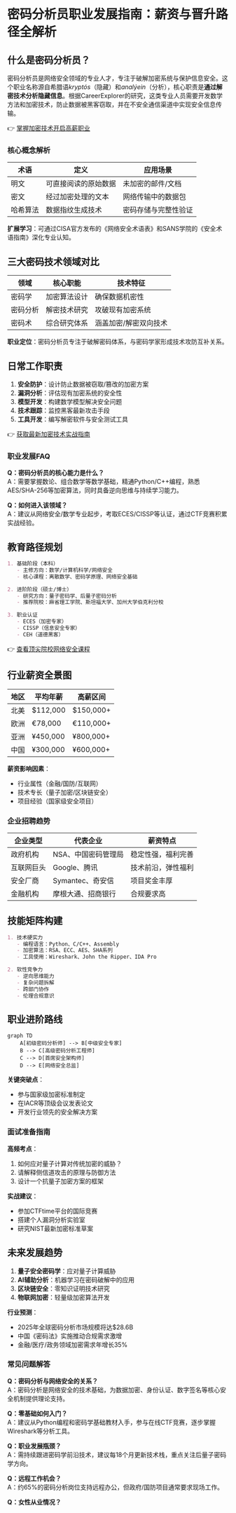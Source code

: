 # 密码分析员职业发展指南：薪资与晋升路径全解析

## 什么是密码分析员？

密码分析员是网络安全领域的专业人才，专注于破解加密系统与保护信息安全。这个职业名称源自希腊语*kryptós*（隐藏）和*analýein*（分析），核心职责是**通过解密技术分析隐藏信息**。根据CareerExplorer的研究，这类专业人员需要开发数学方法和加密技术，防止数据被黑客窃取，并在不安全通信渠道中实现安全信息传输。

👉 [掌握加密技术开启高薪职业](https://bit.ly/okx_welcome)

### 核心概念解析
| 术语 | 定义 | 应用场景 |
|------|------|----------|
| 明文 | 可直接阅读的原始数据 | 未加密的邮件/文档 |
| 密文 | 经过加密处理的文本 | 网络传输中的数据包 |
| 哈希算法 | 数据指纹生成技术 | 密码存储与完整性验证 |

**扩展学习**：可通过CISA官方发布的《网络安全术语表》和SANS学院的《安全术语指南》深化专业认知。

## 三大密码技术领域对比

| 领域 | 核心职能 | 技术特征 |
|------|----------|----------|
| 密码学 | 加密算法设计 | 确保数据机密性 |
| 密码分析 | 解密技术研究 | 攻破现有加密系统 |
| 密码术 | 综合研究体系 | 涵盖加密/解密双向技术 |

**职业定位**：密码分析员专注于破解密码体系，与密码学家形成技术攻防互补关系。

## 日常工作职责
1. **安全防护**：设计防止数据被窃取/篡改的加密方案
2. **漏洞分析**：评估现有加密系统的安全性
3. **模型开发**：构建数学模型解决安全问题
4. **技术跟踪**：监控黑客最新攻击手段
5. **工具开发**：编写解密软件与安全测试工具

👉 [获取最新加密技术实战指南](https://bit.ly/okx_welcome)

### 职业发展FAQ
**Q：密码分析员的核心能力是什么？**  
A：需要掌握数论、组合数学等数学基础，精通Python/C++编程，熟悉AES/SHA-256等加密算法，同时具备逆向思维与持续学习能力。

**Q：如何进入该领域？**  
A：建议从网络安全/数学专业起步，考取ECES/CISSP等认证，通过CTF竞赛积累实战经验。

## 教育路径规划
```markdown
1. 基础阶段（本科）
   - 主修方向：数学/计算机科学/网络安全
   - 核心课程：离散数学、密码学原理、网络安全基础

2. 进阶阶段（硕士/博士）
   - 研究方向：量子密码学、后量子密码分析
   - 推荐院校：麻省理工学院、斯坦福大学、加州大学伯克利分校

3. 职业认证
   - ECES（加密专家）
   - CISSP（信息安全专家）
   - CEH（道德黑客）
```

👉 [查看顶尖院校网络安全课程](https://bit.ly/okx_welcome)

## 行业薪资全景图

| 地区 | 平均年薪 | 高薪区间 |
|------|----------|----------|
| 北美 | $112,000 | $150,000+ |
| 欧洲 | €78,000 | €110,000+ |
| 亚洲 | ¥450,000 | ¥800,000+ |
| 中国 | ¥300,000 | ¥600,000+ |

**薪资影响因素**：
- 行业属性（金融/国防/互联网）
- 技术专长（量子加密/区块链安全）
- 项目经验（国家级安全项目）

### 企业招聘趋势
| 企业类型 | 代表企业 | 薪资特点 |
|----------|----------|----------|
| 政府机构 | NSA、中国密码管理局 | 稳定性强，福利完善 |
| 互联网巨头 | Google、腾讯 | 技术前沿，弹性福利 |
| 安全厂商 | Symantec、奇安信 | 项目奖金丰厚 |
| 金融机构 | 摩根大通、招商银行 | 合规要求高 |

## 技能矩阵构建
```markdown
1. 技术硬实力
   - 编程语言：Python、C/C++、Assembly
   - 加密算法：RSA、ECC、AES、SHA系列
   - 工具使用：Wireshark、John the Ripper、IDA Pro

2. 软性竞争力
   - 逆向思维能力
   - 复杂问题拆解
   - 跨部门协作
   - 伦理合规意识
```

## 职业进阶路线
```mermaid
graph TD
    A[初级密码分析师] --> B[中级安全专家]
    B --> C[高级密码分析工程师]
    C --> D[首席安全架构师]
    D --> E[网络安全总监]
```

**关键突破点**：
- 参与国家级加密标准制定
- 在IACR等顶级会议发表论文
- 开发行业领先的安全解决方案

### 面试准备指南
**高频考点**：
1. 如何应对量子计算对传统加密的威胁？
2. 请解释侧信道攻击的原理与防御方法
3. 设计一个抗量子加密方案的框架

**实战建议**：
- 参加CTFtime平台的国际竞赛
- 搭建个人漏洞分析实验室
- 研究NIST最新加密标准草案

## 未来发展趋势
1. **量子安全密码学**：应对量子计算威胁
2. **AI辅助分析**：机器学习在密码破解中的应用
3. **区块链安全**：零知识证明技术研究
4. **物联网加密**：轻量级加密算法开发

**行业预测**：
- 2025年全球密码分析市场规模将达$28.6B
- 中国《密码法》实施推动合规需求激增
- 金融/医疗/政务领域加密需求年增长35%

### 常见问题解答
**Q：密码分析与网络安全的关系？**  
A：密码分析是网络安全的技术基础，为数据加密、身份认证、数字签名等核心安全机制提供理论支持。

**Q：零基础如何入门？**  
A：建议从Python编程和密码学基础教材入手，参与在线CTF竞赛，逐步掌握Wireshark等分析工具。

**Q：职业发展瓶颈？**  
A：需持续跟进密码学前沿技术，建议每18个月更新技术栈，重点关注后量子密码学方向。

**Q：远程工作机会？**  
A：约65%的密码分析岗位支持远程办公，但政府/国防项目通常要求现场工作。

**Q：女性从业情况？**  